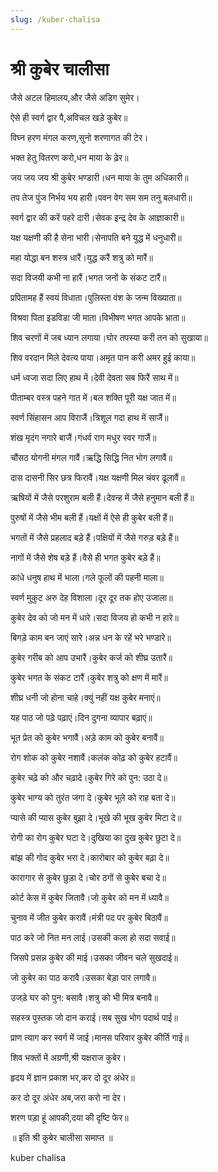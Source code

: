 ```yaml
---
slug: /kuber-chalisa
---
```

# श्री कुबेर चालीसा


जैसे अटल हिमालय,और जैसे अडिग सुमेर।

ऐसे ही स्वर्ग द्वार पै,अविचल खड़े कुबेर॥

विघ्न हरण मंगल करण,सुनो शरणागत की टेर।

भक्त हेतु वितरण करो,धन माया के ढ़ेर॥


जय जय जय श्री कुबेर भण्डारी।धन माया के तुम अधिकारी॥

तप तेज पुंज निर्भय भय हारी।पवन वेग सम सम तनु बलधारी॥

स्वर्ग द्वार की करें पहरे दारी।सेवक इन्द्र देव के आज्ञाकारी॥

यक्ष यक्षणी की है सेना भारी।सेनापति बने युद्ध में धनुधारी॥

महा योद्धा बन शस्त्र धारैं।युद्ध करैं शत्रु को मारैं॥

सदा विजयी कभी ना हारैं।भगत जनों के संकट टारैं॥

प्रपितामह हैं स्वयं विधाता।पुलिस्ता वंश के जन्म विख्याता॥

विश्रवा पिता इडविडा जी माता।विभीषण भगत आपके भ्राता॥

शिव चरणों में जब ध्यान लगाया।घोर तपस्या करी तन को सुखाया॥

शिव वरदान मिले देवत्य पाया।अमृत पान करी अमर हुई काया॥

धर्म ध्वजा सदा लिए हाथ में।देवी देवता सब फिरैं साथ में॥

पीताम्बर वस्त्र पहने गात में।बल शक्ति पूरी यक्ष जात में॥

स्वर्ण सिंहासन आप विराजैं।त्रिशूल गदा हाथ में साजैं॥

शंख मृदंग नगारे बाजैं।गंधर्व राग मधुर स्वर गाजैं॥

चौंसठ योगनी मंगल गावैं।ऋद्धि सिद्धि नित भोग लगावैं॥

दास दासनी सिर छत्र फिरावैं।यक्ष यक्षणी मिल चंवर ढूलावैं॥

ऋषियों में जैसे परशुराम बली हैं।देवन्ह में जैसे हनुमान बली हैं॥

पुरुषों में जैसे भीम बली हैं।यक्षों में ऐसे ही कुबेर बली हैं॥

भगतों में जैसे प्रहलाद बड़े हैं।पक्षियों में जैसे गरुड़ बड़े हैं॥

नागों में जैसे शेष बड़े हैं।वैसे ही भगत कुबेर बड़े हैं॥

कांधे धनुष हाथ में भाला।गले फूलों की पहनी माला॥

स्वर्ण मुकुट अरु देह विशाला।दूर दूर तक होए उजाला॥

कुबेर देव को जो मन में धारे।सदा विजय हो कभी न हारे॥

बिगड़े काम बन जाएं सारे।अन्न धन के रहें भरे भण्डारे॥

कुबेर गरीब को आप उभारैं।कुबेर कर्ज को शीघ्र उतारैं॥

कुबेर भगत के संकट टारैं।कुबेर शत्रु को क्षण में मारैं॥

शीघ्र धनी जो होना चाहे।क्युं नहीं यक्ष कुबेर मनाएं॥

यह पाठ जो पढ़े पढ़ाएं।दिन दुगना व्यापार बढ़ाएं॥

भूत प्रेत को कुबेर भगावैं।अड़े काम को कुबेर बनावैं॥

रोग शोक को कुबेर नशावैं।कलंक कोढ़ को कुबेर हटावैं॥

कुबेर चढ़े को और चढ़ादे।कुबेर गिरे को पुन: उठा दे॥

कुबेर भाग्य को तुरंत जगा दे।कुबेर भूले को राह बता दे॥

प्यासे की प्यास कुबेर बुझा दे।भूखे की भूख कुबेर मिटा दे॥

रोगी का रोग कुबेर घटा दे।दुखिया का दुख कुबेर छुटा दे॥

बांझ की गोद कुबेर भरा दे।कारोबार को कुबेर बढ़ा दे॥

कारागार से कुबेर छुड़ा दे।चोर ठगों से कुबेर बचा दे॥

कोर्ट केस में कुबेर जितावै।जो कुबेर को मन में ध्यावै॥

चुनाव में जीत कुबेर करावैं।मंत्री पद पर कुबेर बिठावैं॥

पाठ करे जो नित मन लाई।उसकी कला हो सदा सवाई॥

जिसपे प्रसन्न कुबेर की माई।उसका जीवन चले सुखदाई॥

जो कुबेर का पाठ करावै।उसका बेड़ा पार लगावै॥

उजड़े घर को पुन: बसावै।शत्रु को भी मित्र बनावै॥

सहस्त्र पुस्तक जो दान कराई।सब सुख भोग पदार्थ पाई॥

प्राण त्याग कर स्वर्ग में जाई।मानस परिवार कुबेर कीर्ति गाई॥


शिव भक्तों में अग्रणी,श्री यक्षराज कुबेर।

हृदय में ज्ञान प्रकाश भर,कर दो दूर अंधेर॥

कर दो दूर अंधेर अब,जरा करो ना देर।

शरण पड़ा हूं आपकी,दया की दृष्टि फेर॥


॥ इति श्री कुबेर चालीसा समाप्त ॥

<span class='index-text'> kuber chalisa</span>